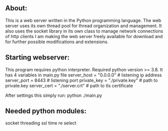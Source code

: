 
About:
-----------
This is a web server written in the Python programming language.
The web server uses its own thread pool for thread organization and management.
It also uses the socket library in its own class to manage network connections of http clients
I am making the web server freely available for download and for further possible modifications and extensions.


Starting webserver:
-------------------
This program requires python interpreter. Required python version >= 3.8.
It has 4 variables in main.py file
server_host = "0.0.0.0"             # listening ip address
server_port = 8443                  # listening port
private_key = "./private.key"       # path to private.key
server_cert = "./server.crt"        # path to tls certificate

After settings this simply run:
python ./main.py


Needed python modules:
----------------------
socket
threading
ssl
time
re
select